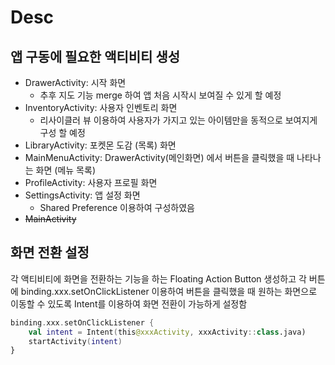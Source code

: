 # Desc

## 앱 구동에 필요한 액티비티 생성

- DrawerActivity: 시작 화면
  - 추후 지도 기능 merge 하여 앱 처음 시작시 보여질 수 있게 할 예정
- InventoryActivity: 사용자 인벤토리 화면
  - 리사이클러 뷰 이용하여 사용자가 가지고 있는 아이템만을 동적으로 보여지게 구성 할 예정
- LibraryActivity: 포켓몬 도감 (목록) 화면
- MainMenuActivity: DrawerActivity(메인화면) 에서 버튼을 클릭했을 때 나타나는 화면 (메뉴 목록)
- ProfileActivity: 사용자 프로필 화면
- SettingsActivity: 앱 설정 화면
  - Shared Preference 이용하여 구성하였음
- ~~MainActivity~~

## 화면 전환 설정

각 액티비티에 화면을 전환하는 기능을 하는 Floating Action Button 생성하고
각 버튼에 binding.xxx.setOnClickListener 이용하여
버튼을 클릭했을 때 원하는 화면으로 이동할 수 있도록
Intent를 이용하여 화면 전환이 가능하게 설정함

```kotlin
binding.xxx.setOnClickListener {
    val intent = Intent(this@xxxActivity, xxxActivity::class.java)
    startActivity(intent)
}
```
